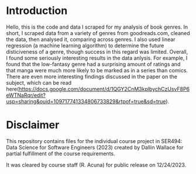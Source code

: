  # Introduction
Hello, this is the code and data I scraped for my analysis of book genres. In short, I scraped data from a variety of genres from goodreads.com, cleaned the data, then analysed it, comparing across genres. I also used linear regression (a machine learning algorithm) to determine the future disticiveness of a genre, though success in this regard was limited. Overall, I found some seriously interesting results in the data anlysis. For example, I found that the low-fantasy genre had a surprising amount of ratings and that manga were much more likely to be marked as in a series than comics. There are even more interesting findings discussed in the paper on the subject, which can be read here(https://docs.google.com/document/d/1QGY2CnM3kplbychCzUsvF8P6eWTNaRqr/edit?usp=sharing&ouid=109717741334806733829&rtpof=true&sd=true).

 # Disclaimer
This repository contains files for the individual course project in SER494: Data Science for Software Engineers (2023) created by Dallin Wallace for partial fulfillment of the course requirements.

It was cleared by course staff (R. Acuna) for public release on 12/24/2023.
